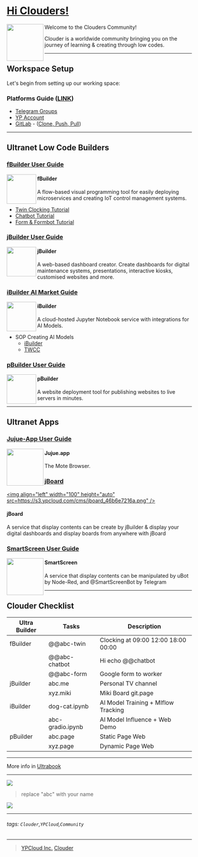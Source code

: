 # [Hi Clouders!](https://clouder.ypcloud.com/)

[<img align="left" height="100" src="https://s3.ypcloud.com/cms/xteam_4cc38d10a3.png">](https://clouder.ypcloud.com/)

Welcome to the Clouders Community! 

Clouder is a worldwide community bringing you on the journey of learning & creating through low codes.

---

## Workspace Setup

Let's begin from setting up our working space:

### Platforms Guide ([LINK](md/Setting%20Up.md))

- [Telegram Groups](md/Setting%20Up.md)
- [YP Account](md/Setting%20Up.md)
- [GitLab](md/Setting%20Up.md) - ([Clone, Push, Pull](md/git-clone.md))

---

## Ultranet Low Code Builders

### [fBuilder User Guide](https://github.com/motebus/ultrabook/tree/main/Ultranet%20Apps/fBuilder)

[<img align="left" width="80" height="auto" src="https://s3.ypcloud.com/cms/fbuilder_f947638caf.png" />](https://run.ypcloud.com/)

#### fBuilder
A flow-based visual programming tool for easily deploying microservices and creating IoT control management systems.

- [Twin Clocking Tutorial](md/twin.md)
- [Chatbot Tutorial](md/chatbot.md)  
- [Form & Formbot Tutorial](md/form.md)

### [jBuilder User Guide](https://github.com/motebus/ultrabook/tree/main/Ultranet%20Apps/jBuilder)

[<img align="left" width="80" height="auto" src="https://s3.ypcloud.com/cms/jbuilder_77f7549dd3.png">](https://run.ypcloud.com/)

#### jBuilder
A web-based dashboard creator. Create dashboards for digital maintenance systems, presentations, interactive kiosks, customised websites and more.

### [iBuilder AI Market Guide](md/aim.md)

[<img align="left" width="80" height="auto" src="https://s3.ypcloud.com/cms/ibuilder_b759286a75.png">](https://run.ypcloud.com/)

#### iBuilder
A cloud-hosted Jupyter Notebook service with integrations for AI Models. 

- SOP Creating AI Models 
  - [iBuilder](md/iBuilder.md)
  - [TWCC](md/TWCC.md)

### [pBuilder User Guide](https://github.com/motebus/ultrabook/blob/main/Ultranet%20Apps/pBuilder%20User%20Guide.md)

[<img align="left" width="80" height="auto" src="https://s3.ypcloud.com/cms/pbuilder_9991aed5b7.png">](https://run.ypcloud.com/)

#### pBuilder
A website deployment tool for publishing websites to live servers in minutes.

---

## Ultranet Apps

### [Jujue-App User Guide](https://github.com/motebus/ultrabook/blob/main/Ultranet%20Apps/jujue-app%20User%20Guide.md)

[<img align="left" width="100" height="auto" src="https://s3.ypcloud.com/cms/jujue_c4af07ce65.png" />](https://jujue.app/browser)

#### Jujue.app
The Mote Browser. 

### [jBoard](https://jboard.ypcloud.com/)

[<img align="left" width="100" height="auto" src=https://s3.ypcloud.com/cms/jboard_46b6e7216a.png" />](https://jboard.ypcloud.com/)

#### jBoard
A service that display contents can be create by jBuilder & display your digital dashboards and display boards from anywhere with jBoard

### [SmartScreen User Guide](https://github.com/motebus/ultrabook/blob/main/Ultranet%20Apps/SmartScreen%20User%20Guide.md)

[<img align="left" width="100" height="auto" src="https://s3.ypcloud.com/cms/smartscreen_454d14d149.png" />](https://smartscreen.tv)

#### SmartScreen
A service that display contents can be manipulated by uBot by Node-Red, and @SmartScreenBot by Telegram

---

## Clouder Checklist

| Ultra Builder | Tasks | Description |
| -------- | -------- | -------- |
| fBuilder | @@abc-twin | Clocking at 09:00 12:00 18:00 00:00 |
| | @@abc-chatbot | Hi echo @@chatbot |
| | @@abc-form | Google form to worker |
| jBuilder | abc.me | Personal TV channel|
| | xyz.miki | Miki Board git.page |
| iBuilder | dog-cat.ipynb | Al Model Training + MIflow Tracking |
| | abc-gradio.ipynb | Al Model Influence + Web Demo |
| pBuilder | abc.page | Static Page Web |
| | xyz.page | Dynamic Page Web |

---
More info in [Ultrabook](https://github.com/motebus/ultrabook)

---
[![](https://s3.ypcloud.com/cms/abcd_b37589fb73.png)](https://clouder.ypcloud.com/)
> replace "abc" with your name

[<img src="https://s3.ypcloud.com/cms/digi_36bca8b362.png" width=auto height=auto>](https://clouder.ypcloud.com/)

---
###### tags: `Clouder`,`YPCloud`,`Community` 
---
> [YPCloud Inc.](https://www.ypcloud.com)
> [Clouder](https://clouder.ypcloud.com)
